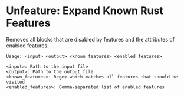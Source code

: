 # Unfeature: Expand Known Rust Features

Removes all blocks that are disabled by features and the attributes of enabled features.

```
Usage: <input> <output> <known_features> <enabled_features>

<input>: Path to the input file
<output>: Path to the output file
<known_features>: Regex which matches all features that should be visited
<enabled_features>: Comma-separated list of enabled features
```
